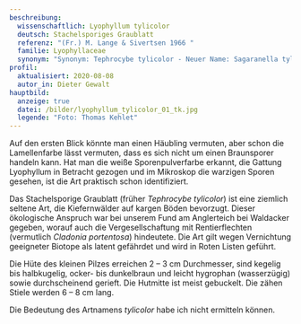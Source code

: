 ```yaml
---
beschreibung:
  wissenschaftlich: Lyophyllum tylicolor
  deutsch: Stachelsporiges Graublatt
  referenz: "(Fr.) M. Lange & Sivertsen 1966 "
  familie: Lyophyllaceae
  synonym: "Synonym: Tephrocybe tylicolor - Neuer Name: Sagaranella tylicolor"
profil:
  aktualisiert: 2020-08-08
  autor_in: Dieter Gewalt
hauptbild:
  anzeige: true
  datei: /bilder/lyophyllum_tylicolor_01_tk.jpg
  legende: "Foto: Thomas Kehlet"
---
```

Auf den ersten Blick könnte man einen Häubling vermuten, aber schon die Lamellenfarbe lässt vermuten, dass es sich nicht um einen Braunsporer handeln kann. Hat man die weiße Sporenpulverfarbe erkannt, die Gattung Lyophyllum in Betracht gezogen und im Mikroskop die warzigen Sporen gesehen, ist die Art praktisch schon identifiziert.

Das Stachelsporige Graublatt (früher *Tephrocybe tylicolor*) ist eine ziemlich seltene Art, die Kiefernwälder auf kargen Böden bevorzugt. Dieser ökologische Anspruch war bei unserem Fund am Anglerteich bei Waldacker gegeben, worauf auch die Vergesellschaftung mit Rentierflechten (vermutlich *Cladonia portentosa*) hindeutete. Die Art gilt wegen Vernichtung geeigneter Biotope als latent gefährdet und wird in Roten Listen geführt.

Die Hüte des kleinen Pilzes erreichen 2 – 3 cm Durchmesser, sind kegelig bis halbkugelig, ocker- bis dunkelbraun und leicht hygrophan (wasserzügig) sowie durchscheinend gerieft. Die Hutmitte ist meist gebuckelt. Die zähen Stiele werden 6 – 8 cm lang.

Die Bedeutung des Artnamens *tylicolor* habe ich nicht ermitteln können.